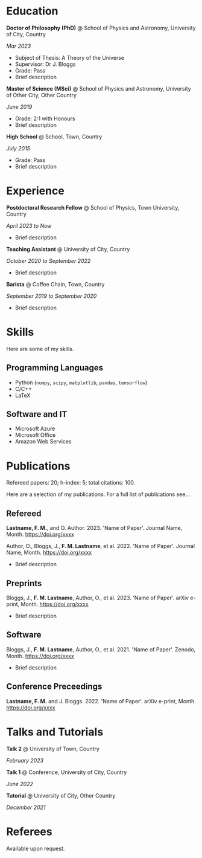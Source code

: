 # Education

**Doctor of Philosophy (PhD)** @ School of Physics and
Astronomy, University of City, Country

*Mar 2023*

- Subject of Thesis: A Theory of the Universe
- Supervisor: Dr J. Bloggs
- Grade: Pass
- Brief description

**Master of Science (MSci)** @ School of Physics and Astronomy,
University of Other City, Other Country

*June 2019*

- Grade: 2:1 with Honours
- Brief description

**High School** @ School, Town, Country

*July 2015*

- Grade: Pass
- Brief description

# Experience

**Postdoctoral Research Fellow** @ School of Physics,
Town University, Country

*April 2023 to Now*

- Brief description

**Teaching Assistant** @ University of City, Country

*October 2020 to September 2022*

- Brief description

**Barista** @ Coffee Chain, Town, Country

*September 2019 to September 2020*

- Brief description

# Skills

Here are some of my skills.

## Programming Languages

- Python (`numpy`, `scipy`, `matplotlib`, `pandas`, `tensorflow`)
- C/C++
- LaTeX

## Software and IT

- Microsoft Azure
- Microsoft Office
- Amazon Web Services

# Publications

Refereed papers: 20; h-index: 5; total citations: 100.  

Here are a selection of my publications. For a full list of publications see...

## Refereed

**Lastname, F. M.**, and O. Author. 2023. 'Name of Paper'. Journal Name, Month. <https://doi.org/xxxx>

Author, O., Bloggs, J., **F. M. Lastname**, et al. 2022. 'Name of Paper'. Journal Name, Month. <https://doi.org/xxxx>

- Brief description

## Preprints

Bloggs, J., **F. M. Lastname**, Author, O., et al. 2023. 'Name of Paper'. arXiv e-print, Month. <https://doi.org/xxxx>

- Brief description

## Software

Bloggs, J., **F. M. Lastname**, Author, O., et al. 2021. 'Name of Paper'. Zenodo, Month. <https://doi.org/xxxx>

- Brief description

## Conference Preceedings

**Lastname, F. M.** and J. Bloggs. 2022. 'Name of Paper'. arXiv e-print, Month. <https://doi.org/xxxx>

# Talks and Tutorials

**Talk 2** @ University of Town, Country

*February 2023*

**Talk 1** @ Conference, University of City, Country

*June 2022*

**Tutorial** @ University of City, Other Country

*December 2021*

# Referees

Available upon request.
